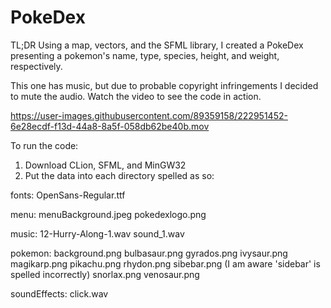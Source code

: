 # PokeDex

TL;DR Using a map, vectors, and the SFML library, I created a PokeDex presenting a pokemon's name, type, species, height, and weight, respectively.

This one has music, but due to probable copyright infringements I decided to mute the audio. Watch the video to see the code in action.


https://user-images.githubusercontent.com/89359158/222951452-6e28ecdf-f13d-44a8-8a5f-058db62be40b.mov


To run the code:
1. Download CLion, SFML, and MinGW32
2. Put the data into each directory spelled as so:

fonts:
OpenSans-Regular.ttf

menu:
menuBackground.jpeg
pokedexlogo.png

music:
12-Hurry-Along-1.wav
sound_1.wav

pokemon:
background.png
bulbasaur.png
gyrados.png
ivysaur.png
magikarp.png
pikachu.png
rhydon.png
sibebar.png (I am aware 'sidebar' is spelled incorrectly)
snorlax.png
venosaur.png

soundEffects:
click.wav
